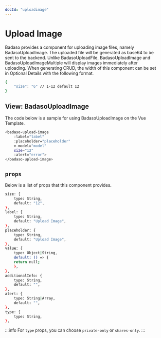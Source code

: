 ```yaml
---
docId: "uploadimage"
---
```


# Upload Image
Badaso provides a component for uploading image files, namely BadasoUploadImage. The uploaded file will be generated as base64 to be sent to the backend. Unlike BadasoUploadFile, BadasoUploadImage and BadasoUploadImageMultiple will display images immediately after uploading. When generating CRUD, the width of this component can be set in Optional Details with the following format.

```bash
{
    "size": "6" // 1-12 default 12
}
```

## View: BadasoUploadImage 
The code below is a sample for using BadasoUploadImage on the Vue Template.
```bash
<badaso-upload-image
    :label="label"
    :placeholder="placeholder"
    v-model="model"
    size="12"
    :alert="error">
</badaso-upload-image>
```

## `props`
Below is a list of props that this component provides.
```bash
size: {
    type: String,
    default: "12",
},
label: {
    type: String,
    default: "Upload Image",
},
placeholder: {
    type: String,
    default: "Upload Image",
},
value: {
    type: Object|String,
    default: () => {
    return null;
    },
},
additionalInfo: {
    type: String,
    default: "",
},
alert: {
    type: String|Array,
    default: "",
},
type: {
    type: String,
},
```

:::info
For `type` props, you can choose `private-only` or `shares-only`.
:::